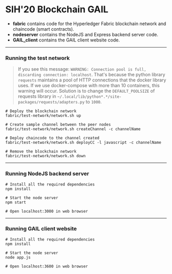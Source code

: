 # SIH'20 Blockchain GAIL

* **fabric** contains code for the Hyperledger Fabric blockchain network and chaincode (smart contracts).
* **nodeserver** contains the NodeJS and Express backend server code.
* **GAIL_client** contains the GAIL client website code.

---

### Running the test network

> If you see this message: `WARNING: Connection pool is full, discarding connection: localhost`. That's because the python library `requests` maintains a pool of HTTP connections that the docker library uses. If we use docker-compose with more than 10 containers, this warning will occur. Solution is to change the `DEFAULT_POOLSIZE` of requests library in `~/.local/lib/python*.*/site-packages/requests/adapters.py` to `1000`.

```shell
# Deploy the blockchain network
fabric/test-network/network.sh up

# Create sample channel between the peer nodes
fabric/test-network/network.sh createChannel -c channelName

# Deploy chaincode to the channel created
fabric/test-network/network.sh deployCC -l javascript -c channelName

# Remove the blockchain network
fabric/test-network/network.sh down
```

---

### Running NodeJS backend server

```shell
# Install all the required dependencies
npm install

# Start the node server
npm start

# Open localhost:3000 in web browser
```

---

### Running GAIL client website

```shell
# Install all the required dependencies
npm install

# Start the node server
node app.js

# Open localhost:3600 in web browser
```
